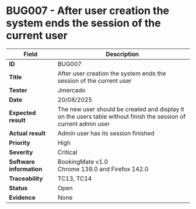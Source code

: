 # BUG007 - After user creation the system ends the session of the current user

| Field                 | Description                                                                                                                                 |
|-----------------------|---------------------------------------------------------------------------------------------------------------------------------------------|
| **ID**                | BUG007                                                                                                                                     |
| **Title**             | After user creation the system ends the session of the current user                                                                        |
| **Tester**            | Jmercado                                                                                                                                   |
| **Date**              | 20/08/2025                                                                                                                                 |
| **Expected result**   | The new user should be created and display it on the users table without finish the session of current admin user                         |
| **Actual result**     | Admin user has its session finished                                                                                                        |
| **Priority**          | High                                                                                                                                       |
| **Severity**          | Critical                                                                                                                                   |
| **Software information** | BookingMate v1.0<br>Chrome 139.0 and Firefox 142.0                                                                                    |
| **Traceability**      | TC13, TC14                                                                                                                                 |
| **Status**            | Open                                                                                                                                       |
| **Evidence**          | None                                                                                                                                       |